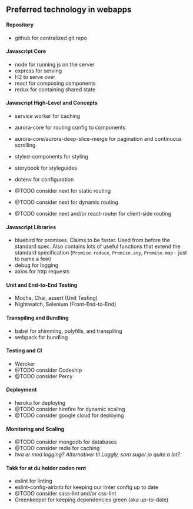 ## Preferred technology in webapps

#### Repository
* github for centralized git repo

#### Javascript Core
* node for running js on the server
* express for serving
* H2 to serve over
* react for composing components
* redux for containing shared state

#### Javascript High-Level and Concepts
* service worker for caching
* aurora-core for routing config to components
* aurora-core/aurora-deep-slice-merge for pagination and continuous scrolling
* styled-components for styling
* storybook for styleguides
* dotenv for configuration

* @TODO consider next for static routing
* @TODO consider next for dynamic routing
* @TODO consider next and/or react-router for client-side routing

#### Javascript Libraries
* bluebird for promises. Claims to be faster. Used from before the standard spec. Also contains lots of useful functions that extend the standard specification (`Promise.reduce`, `Promise.any`, `Promise.map` - just to name a few)
* debug for logging
* axios for http requests

#### Unit and End-to-End Testing
* Mocha, Chai, assert (Unit Testing)
* Nightwatch, Selenium (Front-End-to-End)

#### Transpiling and Bundling
* babel for shimming, polyfills, and transpiling
* webpack for bundling

#### Testing and CI
* Wercker
* @TODO consider Codeship
* @TODO consider Percy

#### Deployment
* heroku for deploying
* @TODO consider hirefire for dynamic scaling
* @TODO consider google cloud for deploying

#### Monitoring and Scaling
* @TODO consider mongodb for databases
* @TODO consider redis for caching
* _hva er med logging? Alternativer til Loggly, som suger jo quite a lot?_

#### Takk for at du holder coden rent
* eslint for linting
* eslint-config-airbnb for keeping our linter config up to date
* @TODO consider sass-lint and/or css-lint
* Greenkeeper for keeping dependencies green (aka up-to-date)

